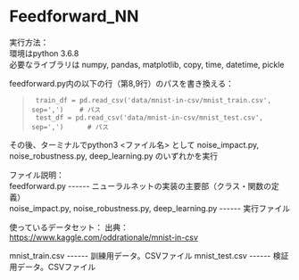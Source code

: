 # Feedforward_NN

実行方法：<br>
環境はpython 3.6.8<br>
必要なライブラリは numpy, pandas, matplotlib, copy, time, datetime, pickle

feedforward.py内の以下の行（第8,9行）のパスを書き換える：

>      train_df = pd.read_csv('data/mnist-in-csv/mnist_train.csv', sep=',')    # パス
>      test_df = pd.read_csv('data/mnist-in-csv/mnist_test.csv', sep=',')      # パス

その後、ターミナルでpython3 <ファイル名> として noise_impact.py, noise_robustness.py, deep_learning.py のいずれかを実行

ファイル説明：<br>
feedforward.py ------ ニューラルネットの実装の主要部（クラス・関数の定義）<br>
noise_impact.py, noise_robustness.py, deep_learning.py ------ 実行ファイル<Br>

使っているデータセット：
出典：https://www.kaggle.com/oddrationale/mnist-in-csv

mnist_train.csv ------ 訓練用データ。CSVファイル
mnist_test.csv ------ 検証用データ。CSVファイル
